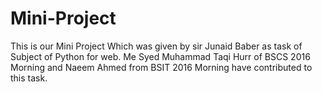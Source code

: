 # Mini-Project
This is our Mini Project Which was given by sir Junaid Baber as task of Subject of Python for web. Me Syed Muhammad Taqi Hurr of BSCS 2016 Morning and Naeem Ahmed from BSIT 2016 Morning have contributed to this task.
